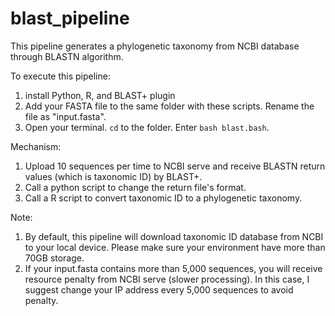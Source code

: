 # blast_pipeline
This pipeline generates a phylogenetic taxonomy from NCBI database through BLASTN algorithm.

To execute this pipeline:
  1. install Python, R, and BLAST+ plugin
  2. Add your FASTA file to the same folder with these scripts. Rename the file as "input.fasta".
  3. Open your terminal. `cd` to the folder. Enter `bash blast.bash`.

Mechanism:
  1. Upload 10 sequences per time to NCBI serve and receive BLASTN return values (which is taxonomic ID) by BLAST+.
  2. Call a python script to change the return file's format.
  3. Call a R script to convert taxonomic ID to a phylogenetic taxonomy.
  
Note:
  1. By default, this pipeline will download taxonomic ID database from NCBI to your local device. Please make sure your environment have more than 70GB storage.
  2. If your input.fasta contains more than 5,000 sequences, you will receive resource penalty from NCBI serve (slower processing). In this case, I suggest change your IP address every 5,000 sequences to avoid penalty. 
